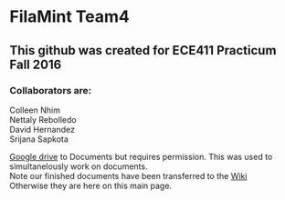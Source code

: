 # FilaMint Team4

## This github was created for ECE411 Practicum Fall 2016  

### Collaborators are:

Colleen Nhim  
Nettaly Rebolledo  
David Hernandez  
Srijana Sapkota  

[Google drive] to Documents but requires permission. This was used to simultanelously work on documents.  
Note our finished documents have been transferred to the [Wiki](../../wiki)  
Otherwise they are here on this main page.  

[Google drive]: https://drive.google.com/drive/u/1/folders/0B7ei5UTStXl6bGFZWWxhMDdIQzQ


